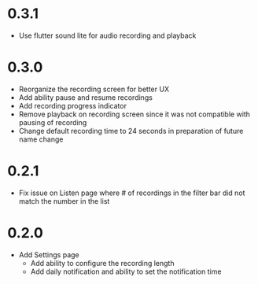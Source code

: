 # 0.3.1
- Use flutter sound lite for audio recording and playback

# 0.3.0
- Reorganize the recording screen for better UX
- Add ability pause and resume recordings
- Add recording progress indicator
- Remove playback on recording screen since it was not compatible with pausing of recording
- Change default recording time to 24 seconds in preparation of future name change

# 0.2.1
- Fix issue on Listen page where # of recordings in the filter bar did not match the number in the 
list

# 0.2.0
- Add Settings page
    - Add ability to configure the recording length
    - Add daily notification and ability to set the notification time